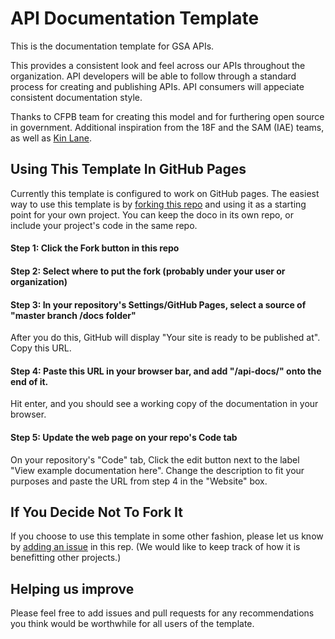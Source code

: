 API Documentation Template
====================

This is the documentation template for GSA APIs.

This provides a consistent look and feel across our APIs throughout the organization.  API developers will be able to follow through a standard process for creating and publishing APIs.  API consumers will appeciate consistent documentation style.

Thanks to CFPB team for creating this model and for furthering open source in government.  Additional inspiration from the 18F and the SAM (IAE) teams, as well as [Kin Lane](https://apievangelist.com/).

## Using This Template In GitHub Pages
Currently this template is configured to work on GitHub pages. The easiest way to use this template is by [forking this repo](https://help.github.com/articles/fork-a-repo/) and using it as a starting point for your own project. You can keep the doco in its own repo, or include your project's code in the same repo.

#### Step 1: Click the Fork button in this repo

#### Step 2: Select where to put the fork (probably under your user or organization)

#### Step 3: In your repository's Settings/GitHub Pages, select a source of "master branch /docs folder"
After you do this, GitHub will display "Your site is ready to be published at". Copy this URL.

#### Step 4: Paste this URL in your browser bar, and add "/api-docs/" onto the end of it.
Hit enter, and you should see a working copy of the documentation in your browser.

#### Step 5: Update the web page on your repo's Code tab
On your repository's "Code" tab, Click the edit button next to the label "View example documentation here". Change the description to fit your purposes and paste the URL from step 4 in the "Website" box. 

## If You Decide Not To Fork It
If you choose to use this template in some other fashion, please let us know by [adding an issue](https://github.com/GSA/api-documentation-template/issues) in this rep. (We would like to keep track of how it is benefitting other projects.)

## Helping us improve
Please feel free to add issues and pull requests for any recommendations you think would be worthwhile for all users of the template.
